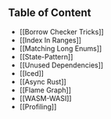 ## Table of Content
- [[Borrow Checker Tricks]]
- [[Index In Ranges]]
- [[Matching Long Enums]]
- [[State-Pattern]]
- [[Unused Dependencies]]
- [[Iced]]
- [[Async Rust]] 
- [[Flame Graph]] 
- [[WASM-WASI]] 
- [[Profiling]]